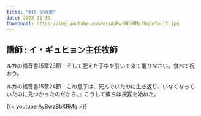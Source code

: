 ```yaml
---
title: "#15 父の家"
date: 2023-01-13
thumbnail: https://img.youtube.com/vi/AyBwzBbXRMg/hqdefault.jpg
---
```

講師 : イ・ギュヒョン主任牧師
---
<!--more-->
ルカの福音書15章23節　そして肥えた子牛を引いて来て屠りなさい。食べて祝おう。
<!--more-->
ルカの福音書15章24節　この息子は、死んでいたのに生き返り、いなくなっていたのに見つかったのだから。』こうして彼らは祝宴を始めた。

{{< youtube AyBwzBbXRMg >}}
